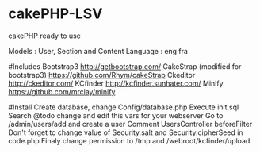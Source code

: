 cakePHP-LSV
===========

cakePHP ready to use

Models :    User, Section and Content
Language :  eng fra

#Includes
Bootstrap3 http://getbootstrap.com/
CakeStrap (modified for bootstrap3) https://github.com/Rhym/cakeStrap
Ckeditor http://ckeditor.com/
KCfinder http://kcfinder.sunhater.com/
Minify https://github.com/mrclay/minify

#Install
Create database, change Config/database.php
Execute init.sql
Search @todo change and edit this vars for your webserver
Go to /admin/users/add and create a user
Comment UsersController beforeFilter
Don't forget to change value of Security.salt and Security.cipherSeed  in code.php
Finaly change permission to /tmp and /webroot/kcfinder/upload


